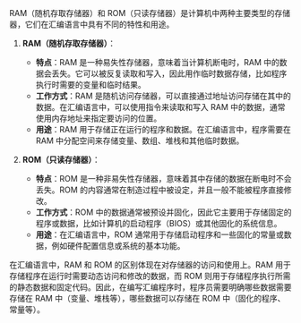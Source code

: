 RAM（随机存取存储器）和 ROM（只读存储器）是计算机中两种主要类型的存储器，它们在汇编语言中具有不同的特性和用途。

1. **RAM（随机存取存储器）**：
   - **特点**：RAM 是一种易失性存储器，意味着当计算机断电时，RAM 中的数据会丢失。它可以被反复读取和写入，因此用作临时数据存储，比如程序执行时需要的变量和临时结果。
   - **工作方式**：RAM 是随机访问存储器，可以直接通过地址访问存储在其中的数据。在汇编语言中，可以使用指令来读取和写入 RAM 中的数据，通常使用内存地址来指定要访问的位置。
   - **用途**：RAM 用于存储正在运行的程序和数据。在汇编语言中，程序需要在 RAM 中分配空间来存储变量、数组、堆栈和其他临时数据。

2. **ROM（只读存储器）**：
   - **特点**：ROM 是一种非易失性存储器，意味着其中存储的数据在断电时不会丢失。ROM 的内容通常在制造过程中被设定，并且一般不能被程序直接修改。
   - **工作方式**：ROM 中的数据通常被预设并固化，因此它主要用于存储固定的程序或数据，比如计算机的启动程序（BIOS）或其他固化的系统信息。
   - **用途**：在汇编语言中，ROM 通常用于存储启动程序和一些固化的常量或数据，例如硬件配置信息或系统的基本功能。

在汇编语言中，RAM 和 ROM 的区别体现在对存储器的访问和使用上。RAM 用于存储程序在运行时需要动态访问和修改的数据，而 ROM 则用于存储程序执行所需的静态数据和固定代码。因此，在编写汇编程序时，程序员需要明确哪些数据需要存储在 RAM 中（变量、堆栈等），哪些数据可以存储在 ROM 中（固化的程序、常量等）。